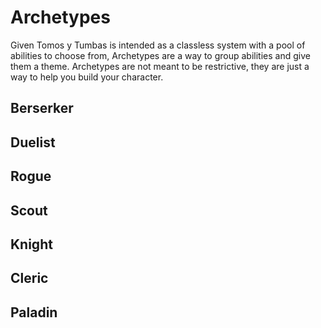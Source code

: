 # Archetypes

Given Tomos y Tumbas is intended as a classless system with a pool of abilities to choose from, Archetypes are a way to group abilities and give them a theme. Archetypes are not meant to be restrictive, they are just a way to help you build your character.

## Berserker

## Duelist

## Rogue

## Scout

## Knight

## Cleric

## Paladin
